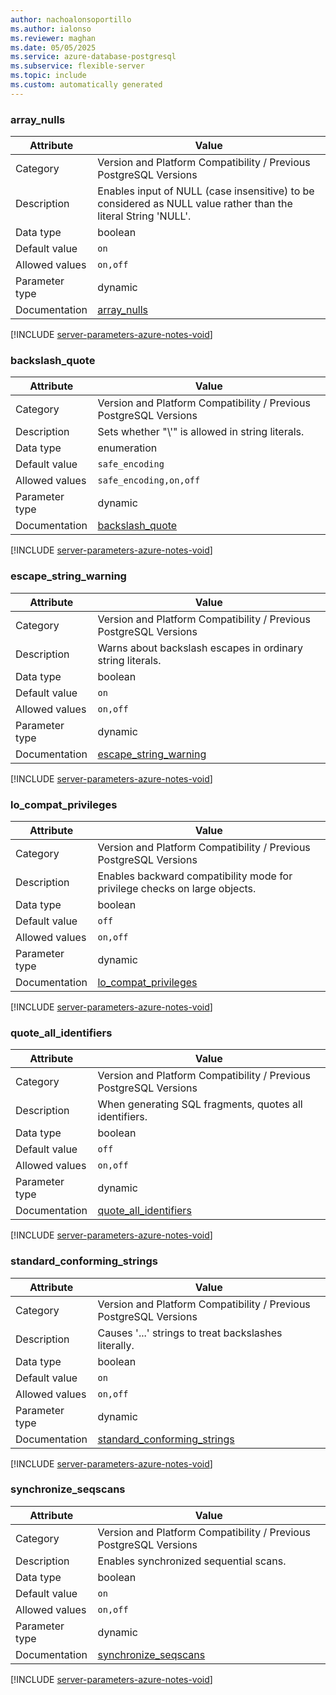 ```yaml
---
author: nachoalonsoportillo
ms.author: ialonso
ms.reviewer: maghan
ms.date: 05/05/2025
ms.service: azure-database-postgresql
ms.subservice: flexible-server
ms.topic: include
ms.custom: automatically generated
---
```

### array_nulls

| Attribute | Value |
| --- | --- |
| Category | Version and Platform Compatibility / Previous PostgreSQL Versions |
| Description | Enables input of NULL (case insensitive) to be considered as NULL value rather than the literal String 'NULL'. |
| Data type | boolean |
| Default value | `on` |
| Allowed values | `on,off` |
| Parameter type | dynamic |
| Documentation | [array_nulls](https://www.postgresql.org/docs/14/runtime-config-compatible.html#GUC-ARRAY-NULLS) |


[!INCLUDE [server-parameters-azure-notes-void](./server-parameters-azure-notes-void.md)]



### backslash_quote

| Attribute | Value |
| --- | --- |
| Category | Version and Platform Compatibility / Previous PostgreSQL Versions |
| Description | Sets whether \"\\'\" is allowed in string literals. |
| Data type | enumeration |
| Default value | `safe_encoding` |
| Allowed values | `safe_encoding,on,off` |
| Parameter type | dynamic |
| Documentation | [backslash_quote](https://www.postgresql.org/docs/14/runtime-config-compatible.html#GUC-BACKSLASH-QUOTE) |


[!INCLUDE [server-parameters-azure-notes-void](./server-parameters-azure-notes-void.md)]



### escape_string_warning

| Attribute | Value |
| --- | --- |
| Category | Version and Platform Compatibility / Previous PostgreSQL Versions |
| Description | Warns about backslash escapes in ordinary string literals. |
| Data type | boolean |
| Default value | `on` |
| Allowed values | `on,off` |
| Parameter type | dynamic |
| Documentation | [escape_string_warning](https://www.postgresql.org/docs/14/runtime-config-compatible.html#GUC-ESCAPE-STRING-WARNING) |


[!INCLUDE [server-parameters-azure-notes-void](./server-parameters-azure-notes-void.md)]



### lo_compat_privileges

| Attribute | Value |
| --- | --- |
| Category | Version and Platform Compatibility / Previous PostgreSQL Versions |
| Description | Enables backward compatibility mode for privilege checks on large objects. |
| Data type | boolean |
| Default value | `off` |
| Allowed values | `on,off` |
| Parameter type | dynamic |
| Documentation | [lo_compat_privileges](https://www.postgresql.org/docs/14/runtime-config-compatible.html#GUC-LO-COMPAT-PRIVILEGES) |


[!INCLUDE [server-parameters-azure-notes-void](./server-parameters-azure-notes-void.md)]



### quote_all_identifiers

| Attribute | Value |
| --- | --- |
| Category | Version and Platform Compatibility / Previous PostgreSQL Versions |
| Description | When generating SQL fragments, quotes all identifiers. |
| Data type | boolean |
| Default value | `off` |
| Allowed values | `on,off` |
| Parameter type | dynamic |
| Documentation | [quote_all_identifiers](https://www.postgresql.org/docs/14/runtime-config-compatible.html#GUC-QUOTE-ALL-IDENTIFIERS) |


[!INCLUDE [server-parameters-azure-notes-void](./server-parameters-azure-notes-void.md)]



### standard_conforming_strings

| Attribute | Value |
| --- | --- |
| Category | Version and Platform Compatibility / Previous PostgreSQL Versions |
| Description | Causes '...' strings to treat backslashes literally. |
| Data type | boolean |
| Default value | `on` |
| Allowed values | `on,off` |
| Parameter type | dynamic |
| Documentation | [standard_conforming_strings](https://www.postgresql.org/docs/14/runtime-config-compatible.html#GUC-STANDARD-CONFORMING-STRINGS) |


[!INCLUDE [server-parameters-azure-notes-void](./server-parameters-azure-notes-void.md)]



### synchronize_seqscans

| Attribute | Value |
| --- | --- |
| Category | Version and Platform Compatibility / Previous PostgreSQL Versions |
| Description | Enables synchronized sequential scans. |
| Data type | boolean |
| Default value | `on` |
| Allowed values | `on,off` |
| Parameter type | dynamic |
| Documentation | [synchronize_seqscans](https://www.postgresql.org/docs/14/runtime-config-compatible.html#GUC-SYNCHRONIZE-SEQSCANS) |


[!INCLUDE [server-parameters-azure-notes-void](./server-parameters-azure-notes-void.md)]



